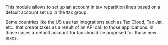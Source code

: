 This module allows to set up an account in tax repartition lines based
on a default account set up in the tax group.

Some countries like the US use tax integrations such as Tax Cloud, Tax
Jar, etc.. that create taxes as a result of an API call to those
applications. In those cases a default account for tax should be
proposed for those new taxes.
